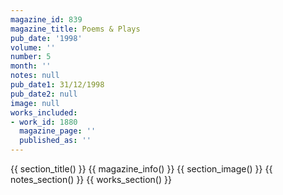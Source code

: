 ```yaml
---
magazine_id: 839
magazine_title: Poems & Plays
pub_date: '1998'
volume: ''
number: 5
month: ''
notes: null
pub_date1: 31/12/1998
pub_date2: null
image: null
works_included:
- work_id: 1880
  magazine_page: ''
  published_as: ''
---
```


{{ section_title() }}
{{ magazine_info() }}
{{ section_image() }}
{{ notes_section() }}
{{ works_section() }}
